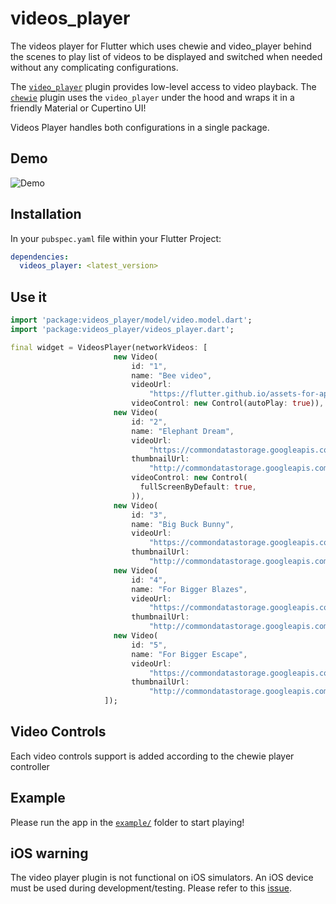 # videos_player

The videos player for Flutter which uses chewie and video_player behind the scenes to play list of videos to be displayed and switched when needed without any complicating configurations.

The [`video_player`](https://pub.dartlang.org/packages/video_player) plugin provides low-level access to video playback. 
The [`chewie`](https://pub.dev/packages/chewie#-readme-tab-) plugin uses the `video_player` under the hood and wraps it in a friendly Material or Cupertino UI! 

Videos Player handles both configurations in a single package.

## Demo

![Demo](https://github.com/danyalxahid/FlutterVideosPlayer/blob/master/asset/videos_player_demo.gif?raw=true)

## Installation

In your `pubspec.yaml` file within your Flutter Project: 

```yaml
dependencies:
  videos_player: <latest_version>
```

## Use it

```dart
import 'package:videos_player/model/video.model.dart';
import 'package:videos_player/videos_player.dart';

final widget = VideosPlayer(networkVideos: [
                       new Video(
                           id: "1",
                           name: "Bee video",
                           videoUrl:
                               "https://flutter.github.io/assets-for-api-docs/assets/videos/bee.mp4",
                           videoControl: new Control(autoPlay: true)),
                       new Video(
                           id: "2",
                           name: "Elephant Dream",
                           videoUrl:
                               "https://commondatastorage.googleapis.com/gtv-videos-bucket/sample/ElephantsDream.mp4",
                           thumbnailUrl:
                               "http://commondatastorage.googleapis.com/gtv-videos-bucket/sample/images/ElephantsDream.jpg",
                           videoControl: new Control(
                             fullScreenByDefault: true,
                           )),
                       new Video(
                           id: "3",
                           name: "Big Buck Bunny",
                           videoUrl:
                               "https://commondatastorage.googleapis.com/gtv-videos-bucket/sample/BigBuckBunny.mp4",
                           thumbnailUrl:
                               "http://commondatastorage.googleapis.com/gtv-videos-bucket/sample/images/BigBuckBunny.jpg"),
                       new Video(
                           id: "4",
                           name: "For Bigger Blazes",
                           videoUrl:
                               "https://commondatastorage.googleapis.com/gtv-videos-bucket/sample/ForBiggerBlazes.mp4",
                           thumbnailUrl:
                               "http://commondatastorage.googleapis.com/gtv-videos-bucket/sample/images/ForBiggerBlazes.jpg"),
                       new Video(
                           id: "5",
                           name: "For Bigger Escape",
                           videoUrl:
                               "https://commondatastorage.googleapis.com/gtv-videos-bucket/sample/ForBiggerEscapes.mp4",
                           thumbnailUrl:
                               "http://commondatastorage.googleapis.com/gtv-videos-bucket/sample/images/ForBiggerEscapes.jpg"),
                     ]);

```
## Video Controls

Each video controls support is added according to the chewie player controller

## Example

Please run the app in the [`example/`](https://github.com/danyalxahid/FlutterVideosPlayer/tree/master/example) folder to start playing!


## iOS warning
The video player plugin is not functional on iOS simulators. An iOS device must be used during development/testing. Please refer to this [issue](https://github.com/flutter/flutter/issues/14647).

